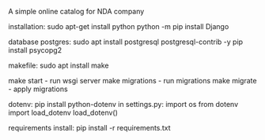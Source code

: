 A simple online catalog for NDA company

installation:
sudo apt-get install python
python -m pip install Django


database postgres:
sudo apt install postgresql postgresql-contrib -y 
pip install psycopg2

makefile:
sudo apt install make

make start - run wsgi server
make migrations - run migrations
make migrate - apply migrations


dotenv:
pip install python-dotenv
in settings.py: 
import os
from dotenv import load_dotenv
load_dotenv()

requirements install:
pip install -r requirements.txt